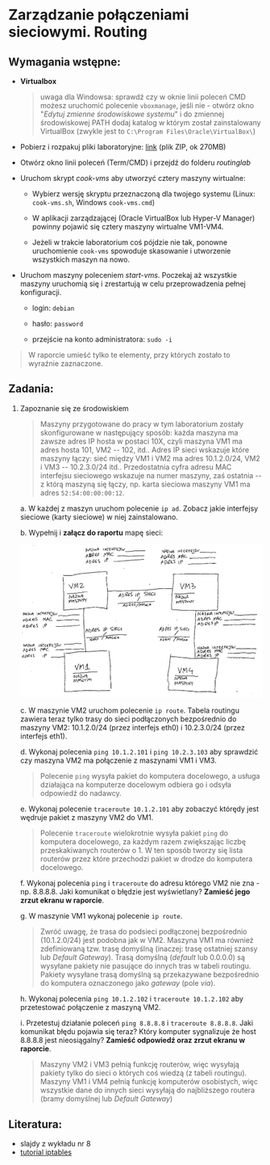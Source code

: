 Zarządzanie połączeniami sieciowymi. Routing
============================================

## Wymagania wstępne:

 * **Virtualbox** 

   > uwaga dla Windowsa: sprawdź czy w oknie linii poleceń CMD możesz uruchomić polecenie `vboxmanage`, jeśli nie - otwórz okno "*Edytuj zmienne środowiskowe systemu*" i do zmiennej środowiskowej PATH dodaj katalog w którym został zainstalowany VirtualBox (zwykle jest to `C:\Program Files\Oracle\VirtualBox\`)

 * Pobierz i rozpakuj pliki laboratoryjne: [link](https://ip245.io.pwr.edu.pl/downloads/routinglab.zip) (plik ZIP, ok 270MB)

 * Otwórz okno linii poleceń (Term/CMD) i przejdź do folderu *routinglab*

 * Uruchom skrypt *cook-vms* aby utworzyć cztery maszyny wirtualne:

   * Wybierz wersję skryptu przeznaczoną dla twojego systemu (Linux: `cook-vms.sh`, Windows `cook-vms.cmd`)

   * W aplikacji zarządzającej (Oracle VirtualBox lub Hyper-V Manager) powinny pojawić się cztery maszyny wirtualne VM1-VM4.

   * Jeżeli w trakcie laboratorium coś pójdzie nie tak, ponowne uruchomienie `cook-vms` spowoduje skasowanie i utworzenie wszystkich maszyn na nowo.

 * Uruchom maszyny poleceniem *start-vms*. Poczekaj aż wszystkie maszyny uruchomią się i zrestartują w celu przeprowadzenia pełnej konfiguracji.

   * login: `debian`

   * hasło: `password`

   * przejście na konto administratora: `sudo -i`

> W raporcie umieść tylko te elementy, przy których zostało to wyraźnie zaznaczone.

## Zadania:

1. Zapoznanie się ze środowiskiem

   > Maszyny przygotowane do pracy w tym laboratorium zostały skonfigurowane w następujący sposób: każda maszyna ma zawsze adres IP hosta w postaci 10X, czyli maszyna VM1 ma adres hosta 101, VM2 -- 102, itd.. Adres IP sieci wskazuje które maszyny łączy: sieć między VM1 i VM2 ma adres 10.1.2.0/24, VM2 i VM3 -- 10.2.3.0/24 itd.. Przedostatnia cyfra adresu MAC interfejsu sieciowego wskazuje na numer maszyny, zaś ostatnia -- z którą maszyną się łączy, np. karta sieciowa maszyny VM1 ma adres `52:54:00:00:00:12`.

   a. W każdej z maszyn uruchom polecenie `ip ad`. Zobacz jakie interfejsy sieciowe (karty sieciowe) w niej zainstalowano.

   b. Wypełnij i **załącz do raportu** mapę sieci:

     ![network-map](images/network-map.png)

   c. W maszynie VM2 uruchom polecenie  `ip route`. Tabela routingu zawiera teraz tylko trasy do sieci podłączonych bezpośrednio do maszyny VM2: 10.1.2.0/24 (przez interfejs eth0) i 10.2.3.0/24 (przez interfejs eth1).

   d. Wykonaj polecenia `ping 10.1.2.101` i `ping 10.2.3.103` aby sprawdzić czy maszyna VM2 ma połączenie z maszynami VM1 i VM3.

     > Polecenie `ping` wysyła pakiet do komputera docelowego, a usługa działająca na komputerze docelowym odbiera go i odsyła odpowiedź do nadawcy. 

   e. Wykonaj polecenie `traceroute 10.1.2.101` aby zobaczyć którędy jest wędruje pakiet z maszyny VM2 do VM1.

     > Polecenie `traceroute` wielokrotnie wysyła pakiet `ping` do komputera docelowego, za każdym razem zwiększając liczbę przeskakiwanych routerów o 1. W ten sposób tworzy się lista routerów przez które przechodzi pakiet w drodze do komputera docelowego.

   f. Wykonaj polecenia `ping` i `traceroute` do adresu którego VM2 nie zna - np. 8.8.8.8. Jaki komunikat o błędzie jest wyświetlany? **Zamieść jego zrzut ekranu w raporcie**.

   g. W maszynie VM1 wykonaj polecenie `ip route`.

     > Zwróć uwagę, że trasa do podsieci podłączonej bezpośrednio (10.1.2.0/24) jest podobna jak w VM2. Maszyna VM1 ma również zdefiniowaną tzw. trasę domyślną (inaczej: trasę ostatniej szansy lub *Default Gateway*). Trasą domyślną (*default* lub 0.0.0.0) są wysyłane pakiety nie pasujące do innych tras w tabeli routingu. Pakiety wysyłane trasą domyślną są przekazywane bezpośrednio do komputera oznaczonego jako *gateway* (pole *via*). 

   h. Wykonaj polecenia `ping 10.1.2.102` i `traceroute 10.1.2.102` aby przetestować połączenie z maszyną VM2.

   i. Przetestuj działanie poleceń `ping 8.8.8.8` i `traceroute 8.8.8.8`. Jaki komunikat błędu pojawia się teraz? Który komputer sygnalizuje że host 8.8.8.8 jest nieosiągalny? **Zamieść odpowiedź oraz zrzut ekranu w raporcie**.

      > Maszyny VM2 i VM3 pełnią funkcję routerów, więc wysyłają pakiety tylko do sieci o których coś wiedzą (z tabeli routingu). Maszyny VM1 i VM4 pełnią funkcję komputerów osobistych, więc wszystkie dane do innych sieci wysyłają do najbliższego routera (bramy domyślnej lub *Default Gateway*)

## Literatura:
 * slajdy z wykładu nr 8
 * [tutorial iptables](https://www.hostinger.com/tutorials/iptables-tutorial)
